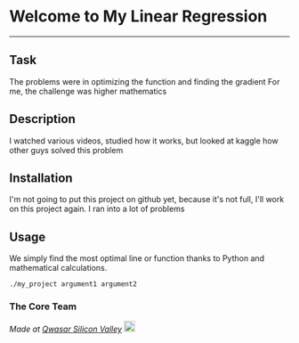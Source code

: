 # Welcome to My Linear Regression
***

## Task
The problems were in optimizing the function and finding the gradient
For me, the challenge was higher mathematics
## Description
I watched various videos, studied how it works, but looked at kaggle how other guys solved this problem

## Installation
I'm not going to put this project on github yet, because it's not full, I'll work on this project again. I ran into a lot of problems

## Usage
We simply find the most optimal line or function thanks to Python and mathematical calculations.
```
./my_project argument1 argument2
```

### The Core Team


<span><i>Made at <a href='https://qwasar.io'>Qwasar Silicon Valley</a></i></span>
<span><img alt='Qwasar Silicon Valley Logo' src='https://storage.googleapis.com/qwasar-public/qwasar-logo_50x50.png' width='20px'></span>
